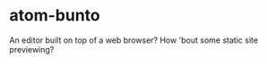 atom-bunto
==========

An editor built on top of a web browser? How 'bout some static site previewing?
